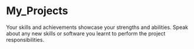 # My_Projects
Your skills and achievements showcase your strengths and abilities. Speak about any new skills or software you learnt to perform the project responsibilities.
